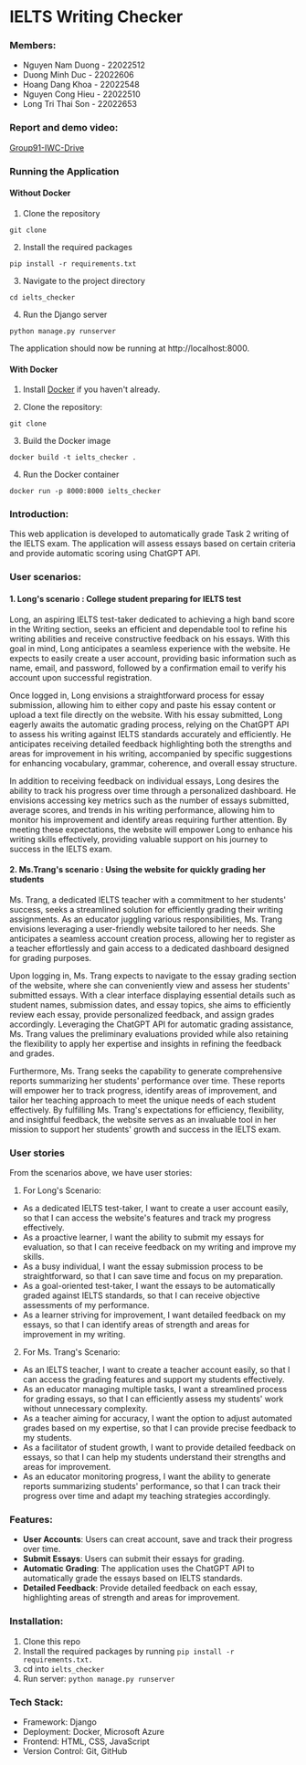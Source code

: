 # IELTS Writing Checker
### Members: 

- Nguyen Nam Duong - 22022512
- Duong Minh Duc - 22022606
- Hoang Dang Khoa - 22022548
- Nguyen Cong Hieu - 22022510
- Long Tri Thai Son - 22022653

### Report and demo video:
[Group91-IWC-Drive](https://drive.google.com/drive/folders/1YgZCqFx44DWOMdophT5vXYoi794CH7MB?usp=drive_link)

### Running the Application
#### Without Docker
1. Clone the repository
```
git clone
```
2. Install the required packages
```
pip install -r requirements.txt
```
3. Navigate to the project directory
```
cd ielts_checker
```
4. Run the Django server
```
python manage.py runserver
```
The application should now be running at http://localhost:8000.
#### With Docker
1. Install [Docker](https://www.docker.com/get-started) if you haven't already.

2. Clone the repository:
```
git clone
```
3. Build the Docker image
```
docker build -t ielts_checker .
```
4. Run the Docker container
```
docker run -p 8000:8000 ielts_checker
```



### Introduction:
This web application is developed to automatically grade Task 2 writing of the IELTS exam. The application will assess essays based on certain criteria and provide automatic scoring using ChatGPT API.

### User scenarios:
#### 1. Long's scenario : College student preparing for IELTS test
Long, an aspiring IELTS test-taker dedicated to achieving a high band score in the Writing section, seeks an efficient and dependable tool to refine his writing abilities and receive constructive feedback on his essays. With this goal in mind, Long anticipates a seamless experience with the website. He expects to easily create a user account, providing basic information such as name, email, and password, followed by a confirmation email to verify his account upon successful registration.

Once logged in, Long envisions a straightforward process for essay submission, allowing him to either copy and paste his essay content or upload a text file directly on the website. With his essay submitted, Long eagerly awaits the automatic grading process, relying on the ChatGPT API to assess his writing against IELTS standards accurately and efficiently. He anticipates receiving detailed feedback highlighting both the strengths and areas for improvement in his writing, accompanied by specific suggestions for enhancing vocabulary, grammar, coherence, and overall essay structure.

In addition to receiving feedback on individual essays, Long desires the ability to track his progress over time through a personalized dashboard. He envisions accessing key metrics such as the number of essays submitted, average scores, and trends in his writing performance, allowing him to monitor his improvement and identify areas requiring further attention. By meeting these expectations, the website will empower Long to enhance his writing skills effectively, providing valuable support on his journey to success in the IELTS exam.

#### 2. Ms.Trang's scenario : Using the website for quickly grading her students
Ms. Trang, a dedicated IELTS teacher with a commitment to her students' success, seeks a streamlined solution for efficiently grading their writing assignments. As an educator juggling various responsibilities, Ms. Trang envisions leveraging a user-friendly website tailored to her needs. She anticipates a seamless account creation process, allowing her to register as a teacher effortlessly and gain access to a dedicated dashboard designed for grading purposes.

Upon logging in, Ms. Trang expects to navigate to the essay grading section of the website, where she can conveniently view and assess her students' submitted essays. With a clear interface displaying essential details such as student names, submission dates, and essay topics, she aims to efficiently review each essay, provide personalized feedback, and assign grades accordingly. Leveraging the ChatGPT API for automatic grading assistance, Ms. Trang values the preliminary evaluations provided while also retaining the flexibility to apply her expertise and insights in refining the feedback and grades.

Furthermore, Ms. Trang seeks the capability to generate comprehensive reports summarizing her students' performance over time. These reports will empower her to track progress, identify areas of improvement, and tailor her teaching approach to meet the unique needs of each student effectively. By fulfilling Ms. Trang's expectations for efficiency, flexibility, and insightful feedback, the website serves as an invaluable tool in her mission to support her students' growth and success in the IELTS exam.

### User stories
From the scenarios above, we have user stories:
1. For Long's Scenario:
- As a dedicated IELTS test-taker, I want to create a user account easily, so that I can access the website's features and track my progress effectively.
- As a proactive learner, I want the ability to submit my essays for evaluation, so that I can receive feedback on my writing and improve my skills.
- As a busy individual, I want the essay submission process to be straightforward, so that I can save time and focus on my preparation.
- As a goal-oriented test-taker, I want the essays to be automatically graded against IELTS standards, so that I can receive objective assessments of my performance.
- As a learner striving for improvement, I want detailed feedback on my essays, so that I can identify areas of strength and areas for improvement in my writing.

2. For Ms. Trang's Scenario:
- As an IELTS teacher, I want to create a teacher account easily, so that I can access the grading features and support my students effectively.
- As an educator managing multiple tasks, I want a streamlined process for grading essays, so that I can efficiently assess my students' work without unnecessary complexity.
- As a teacher aiming for accuracy, I want the option to adjust automated grades based on my expertise, so that I can provide precise feedback to my students.
- As a facilitator of student growth, I want to provide detailed feedback on essays, so that I can help my students understand their strengths and areas for improvement.
- As an educator monitoring progress, I want the ability to generate reports summarizing students' performance, so that I can track their progress over time and adapt my teaching strategies accordingly.

### Features:
- **User Accounts**: Users can creat account, save and track their progress over time.
- **Submit Essays**: Users can submit their essays for grading.
- **Automatic Grading**: The application uses the ChatGPT API to automatically grade the essays based on IELTS standards.
- **Detailed Feedback**: Provide detailed feedback on each essay, highlighting areas of strength and areas for improvement.

### Installation:
1. Clone this repo
2. Install the required packages by running ```pip install -r requirements.txt.```
3. cd  into ```ielts_checker```
4. Run server: ```python manage.py runserver```

### Tech Stack:
- Framework: Django
- Deployment: Docker, Microsoft Azure
- Frontend: HTML, CSS, JavaScript
- Version Control: Git, GitHub
